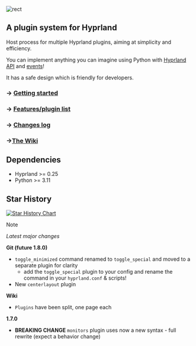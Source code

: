 ![rect](https://github.com/hyprland-community/pyprland/assets/238622/3fab93b6-6445-4e7b-b757-035095b5c8e8)

## A plugin system for Hyprland

Host process for multiple Hyprland plugins,
aiming at simplicity and efficiency.

You can implement anything you can imagine using Python with [Hyprland API](https://wiki.hyprland.org/Configuring/Dispatchers/) and [events](https://wiki.hyprland.org/Plugins/Development/Event-list/)!

It has a safe design which is friendly for developers.

### → [Getting started](https://github.com/hyprland-community/pyprland/wiki/Getting-started)

### → [Features/plugin list](https://github.com/hyprland-community/pyprland/wiki/Plugins)

### → [Changes log](https://github.com/hyprland-community/pyprland/releases)

### →[The Wiki](https://github.com/hyprland-community/pyprland/wiki)

## Dependencies

- Hyprland >= 0.25
- Python >= 3.11

## Star History

[![Star History Chart](https://api.star-history.com/svg?repos=fdev31/pyprland&type=Date)](https://star-history.com/#fdev31/pyprland&Date)

> [!note]
> *Latest major changes*
>
> **Git (future 1.8.0)**
>
> - `toggle_minimized` command renamed to `toggle_special` and moved to a separate plugin for clarity
>   - add the `toggle_special` plugin to your config and rename the command in your `hyprland.conf` & scripts!
> - New `centerlayout` plugin
>
> **Wiki**
>
> - `Plugins` have been split, one page each
>
> **1.7.0**
>
> - **BREAKING CHANGE** `monitors` plugin uses now a new syntax - full rewrite (expect a behavior change)
